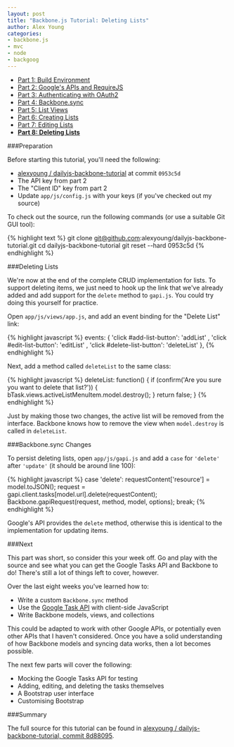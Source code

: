 ```yaml
---
layout: post
title: "Backbone.js Tutorial: Deleting Lists"
author: Alex Young
categories: 
- backbone.js
- mvc
- node
- backgoog
---
```


<ul class="parts">
  <li><a href="http://dailyjs.com/2012/11/29/backbone-tutorial-1/">Part 1: Build Environment</a></li>
  <li><a href="http://dailyjs.com/2012/12/06/backbone-tutorial-2/">Part 2: Google's APIs and RequireJS</a></li>
  <li><a href="http://dailyjs.com/2012/12/13/backbone-tutorial-3/">Part 3: Authenticating with OAuth2</a></li>
  <li><a href="http://dailyjs.com/2012/12/20/backbone-tutorial-4/">Part 4: Backbone.sync</a></li>
  <li><a href="http://dailyjs.com/2012/12/27/backbone-tutorial-5/">Part 5: List Views</a></li>
  <li><a href="http://dailyjs.com/2013/01/03/backbone-tutorial-6/">Part 6: Creating Lists</a></li>
  <li><a href="http://dailyjs.com/2013/01/10/backbone-tutorial-7/">Part 7: Editing Lists</a></li>
  <li><a href="http://dailyjs.com/2013/01/17/backbone-tutorial-8/"><strong>Part 8: Deleting Lists</strong></a></li>
</ul>

###Preparation

Before starting this tutorial, you'll need the following:

* [alexyoung / dailyjs-backbone-tutorial](https://github.com/alexyoung/dailyjs-backbone-tutorial) at commit `0953c5d`
* The API key from part 2
* The "Client ID" key from part 2
* Update `app/js/config.js` with your keys (if you've checked out my source)

To check out the source, run the following commands (or use a suitable Git GUI tool):

{% highlight text %}
git clone git@github.com:alexyoung/dailyjs-backbone-tutorial.git
cd dailyjs-backbone-tutorial
git reset --hard 0953c5d
{% endhighlight %}

###Deleting Lists

We're now at the end of the complete CRUD implementation for lists.  To support deleting items, we just need to hook up the link that we've already added and add support for the `delete` method to `gapi.js`.  You could try doing this yourself for practice.

Open `app/js/views/app.js`, and add an event binding for the "Delete List" link:

{% highlight javascript %}
events: {
  'click #add-list-button': 'addList'
, 'click #edit-list-button': 'editList'
, 'click #delete-list-button': 'deleteList'
},
{% endhighlight %}

Next, add a method called `deleteList` to the same class:

{% highlight javascript %}
deleteList: function() {
  if (confirm('Are you sure you want to delete that list?')) {
    bTask.views.activeListMenuItem.model.destroy();
  }
  return false;
}
{% endhighlight %}

Just by making those two changes, the active list will be removed from the interface.  Backbone knows how to remove the view when `model.destroy` is called in `deleteList`.

###Backbone.sync Changes

To persist deleting lists, open `app/js/gapi.js` and add a `case` for `'delete'` after `'update'` (it should be around line 100):

{% highlight javascript %}
case 'delete':
  requestContent['resource'] = model.toJSON();
  request = gapi.client.tasks[model.url].delete(requestContent);
  Backbone.gapiRequest(request, method, model, options);
break;
{% endhighlight %}

Google's API provides the `delete` method, otherwise this is identical to the implementation for updating items.

###Next

This part was short, so consider this your week off.  Go and play with the source and see what you can get the Google Tasks API and Backbone to do!  There's still a lot of things left to cover, however.

Over the last eight weeks you've learned how to:

* Write a custom `Backbone.sync` method
* Use the [Google Task API](https://developers.google.com/google-apps/tasks/) with client-side JavaScript
* Write Backbone models, views, and collections

This could be adapted to work with other Google APIs, or potentially even other APIs that I haven't considered.  Once you have a solid understanding of how Backbone models and syncing data works, then a lot becomes possible.

The next few parts will cover the following:

* Mocking the Google Tasks API for testing
* Adding, editing, and deleting the tasks themselves
* A Bootstrap user interface
* Customising Bootstrap

###Summary

The full source for this tutorial can be found in [alexyoung / dailyjs-backbone-tutorial, commit 8d88095](https://github.com/alexyoung/dailyjs-backbone-tutorial/tree/8d88095de512c084ccf4cb28e49844df05396e0f).

